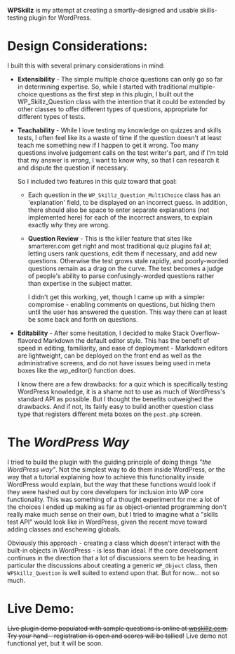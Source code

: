 **WPSkillz** is my attempt at creating a smartly-designed and usable
skills-testing plugin for WordPress.

Design Considerations:
======================

I built this with several primary considerations in mind:

* 	**Extensibility** - The simple multiple choice questions can only go so far
	in determining expertise. So, while I started with traditional
	multiple-choice questions as the first step in this plugin, I built out the
	WP_Skillz_Question class with the intention that it could be extended by
	other classes to offer different types of questions, appropriate for
	different types of tests.

* 	**Teachability** - While I love testing my knowledge on quizzes and skills
	tests, I often feel like its a waste of time if the question doesn't at
	least teach me something new if I happen to get it wrong. Too many questions
	involve judgement calls on the test writer's part, and if I'm told that my
	answer is _wrong_, I want to know why, so that I can research it and dispute
	the question if necessary.

	So I included two features in this quiz toward that goal:

	+	Each question in the `WP_Skillz_Question_MultiChoice` class has an
		'explanation' field, to be displayed on an incorrect guess. In addition,
		there should also be space to enter separate explanations (not implemented here)
		for each of the incorrect answers, to explain exactly _why_ they are wrong.
	+	**Question Review** - This is the killer feature that sites like
		smarterer.com get right and most traditional quiz plugins fail at; letting
		users rank questions, edit them if necessary, and add new questions.
		Otherwise the test grows stale rapidly, and poorly-worded questions
		remain as a drag on the curve. The test becomes a judge of people's
		ability to parse confusingly-worded questions rather than expertise in
		the subject matter.  
		  
		I didn't get this working, yet, though I came up with a simpler
		compromise - enabling comments on questions, but hiding them until the
		user has answered the question. This way there can at least be some back
		and forth on questions.

* 	**Editability** - After some hesitation, I decided to make Stack
	Overflow-flavored Markdown the default editor style. This has the benefit of
	speed in editing, familiarity, and ease of deployment - Markdown editors are
	lightweight, can be deployed on the front end as well as the administrative
	screens, and do not have issues being used in meta boxes like the
	wp_editor() function does.  
	
	I know there are a few drawbacks: for a quiz which is specifically testing
	WordPress knowledge, it is a shame not to use as much of WordPress's
	standard API as possible. But I thought the benefits outweighed the
	drawbacks. And if not, its fairly easy to build another question class type
	that registers different meta boxes on the `post.php` screen.

The _WordPress Way_
===================

I tried to build the plugin with the guiding principle of doing things _"the
WordPress way"_. Not the simplest way to do them inside WordPress, or the way
that a tutorial explaining how to achieve this functionality inside WordPress
would explain, but the way that these functions would look if they were hashed
out by core developers for inclusion into WP core functionality. This was
something of a thought experiment for me: a lot of the choices I ended up
making as far as object-oriented programming don't really make much sense on
their own, but I tried to imagine what a "skills test API" would look like in
WordPress, given the recent move toward adding classes and eschewing globals.

Obviously this approach - creating a class which doesn't interact with the
built-in objects in WordPress - is less than ideal. If the core development
continues in the direction that a lot of discussions seem to be heading, in
particular the discussions about creating a generic `WP_Object` class, then
`WPSkillz_Question` is well suited to extend upon that. But for now... not so
much.

Live Demo:
==========

<del>Live plugin demo populated with sample questions is online at
[wpskillz.com](http://wpskillz.com). Try your hand - registration is open and
scores will be tallied!</del> Live demo not functional yet, but it will be soon.
